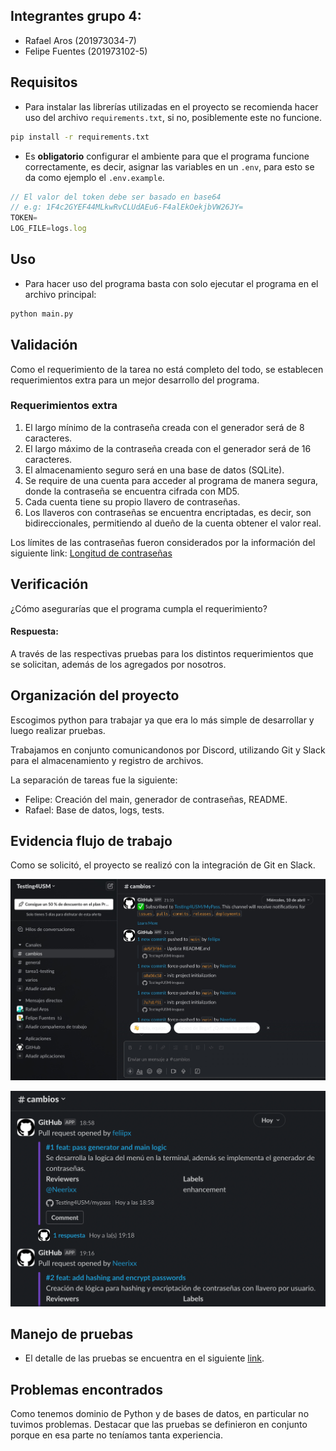 ## Integrantes grupo 4:

- Rafael Aros (201973034-7)  
- Felipe Fuentes (201973102-5)

## Requisitos
- Para instalar las librerías utilizadas en el proyecto se recomienda hacer uso del archivo `requirements.txt`, si no, posiblemente este no funcione.
```sh
pip install -r requirements.txt
```
- Es **obligatorio** configurar el ambiente para que el programa funcione correctamente, es decir, asignar las variables en un `.env`, para esto se da como ejemplo el `.env.example`.

```js
// El valor del token debe ser basado en base64
// e.g: 1F4c2GYEF44MLkwRvCLUdAEu6-F4alEkOekjbVW26JY=
TOKEN=
LOG_FILE=logs.log
```

## Uso
- Para hacer uso del programa basta con solo ejecutar el programa en el archivo principal:
```sh
python main.py
```

## Validación 

Como el requerimiento de la tarea no está completo del todo, se establecen requerimientos extra para un mejor desarrollo del programa.

### Requerimientos extra

1. El largo mínimo de la contraseña creada con el generador será de 8 caracteres.
2. El largo máximo de la contraseña creada con el generador será de 16 caracteres.
3. El almacenamiento seguro será en una base de datos (SQLite).
4. Se require de una cuenta para acceder al programa de manera segura, donde la contraseña se encuentra cifrada con MD5.
5. Cada cuenta tiene su propio llavero de contraseñas.
6. Los llaveros con contraseñas se encuentra encriptadas, es decir, son bidireccionales, permitiendo al dueño de la cuenta obtener el valor real.

Los límites de las contraseñas fueron considerados por la información del siguiente link: [Longitud de contraseñas](https://www.linkedin.com/pulse/2020-8-character-password-good-enough-colin-yeung/)

## Verificación
¿Cómo asegurarías que el programa cumpla el requerimiento?

#### Respuesta:
A través de las respectivas pruebas para los distintos requerimientos que se solicitan, además de los agregados por nosotros. 

## Organización del proyecto
Escogimos python para trabajar ya que era lo más simple de desarrollar y luego realizar pruebas.

Trabajamos en conjunto comunicandonos por Discord, utilizando Git y Slack para el almacenamiento y registro de archivos.

La separación de tareas fue la siguiente:
- Felipe: Creación del main, generador de contraseñas, README.
- Rafael: Base de datos, logs, tests.

## Evidencia flujo de trabajo
Como se solicitó, el proyecto se realizó con la integración de Git en Slack.

![Evidencia1](/images/SCR-20240412-svzm.jpeg)

![Evidencia2](/images/SCR-20240412-swve.png)

## Manejo de pruebas
- El detalle de las pruebas se encuentra en el siguiente [link](/tests/README.md).

## Problemas encontrados
Como tenemos dominio de Python y de bases de datos, en particular no tuvimos problemas.
Destacar que las pruebas se definieron en conjunto porque en esa parte no teníamos tanta experiencia.





